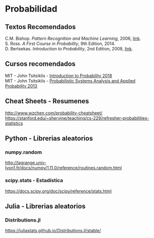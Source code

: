 # Probabilidad
## Textos Recomendados
C.M. Bishop. *Pattern Recognition and Machine Learning*, 2006, [link](https://www.microsoft.com/en-us/research/uploads/prod/2006/01/Bishop-Pattern-Recognition-and-Machine-Learning-2006.pdf). <br>
S. Ross. *A First Course in Probability*, 9th Edition, 2014.<br>
D. Bertsekas. *Introduction to Probability*, 2nd Edition, 2008, [link](https://www.vfu.bg/en/e-Learning/Math--Bertsekas_Tsitsiklis_Introduction_to_probability.pdf). <br>

## Cursos recomendados
MIT - John Tsitsiklis - [Introduction to Probability 2018](https://ocw.mit.edu/resources/res-6-012-introduction-to-probability-spring-2018/index.htm) <br>
MIT - John Tsitsiklis - [Probabilistic Systems Analysis and Applied Probability 2013](https://ocw.mit.edu/courses/electrical-engineering-and-computer-science/6-041sc-probabilistic-systems-analysis-and-applied-probability-fall-2013/) 

## Cheat Sheets - Resumenes
http://www.wzchen.com/probability-cheatsheet/ <br>
https://stanford.edu/~shervine/teaching/cs-229/refresher-probabilities-statistics

## Python - Librerias aleatorios
### numpy.random
http://lagrange.univ-lyon1.fr/docs/numpy/1.11.0/reference/routines.random.html
### scipy.stats - Estadística
https://docs.scipy.org/doc/scipy/reference/stats.html

## Julia - Librerias aleatorios
### Distributions.jl
https://juliastats.github.io/Distributions.jl/stable/
